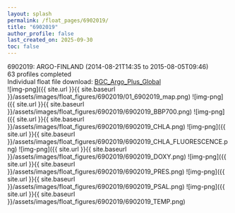 ```yaml
---
layout: splash
permalink: /float_pages/6902019/
title: "6902019"
author_profile: false
last_created_on: 2025-09-30
toc: false
---
```

 
6902019: ARGO-FINLAND (2014-08-21T14:35 to 2015-08-05T09:46)\
63 profiles completed\
Individual float file download: [BGC_Argo_Plus_Global](https://ftp.soest.hawaii.edu/bgc_argo_plus/Individual_Floats/outliers_removed/6902019_Sprof_processed.nc)\
![img-png]({{ site.url }}{{ site.baseurl }}/assets/images/float_figures/6902019/01_6902019_map.png)
![img-png]({{ site.url }}{{ site.baseurl }}/assets/images/float_figures/6902019/6902019_BBP700.png)
![img-png]({{ site.url }}{{ site.baseurl }}/assets/images/float_figures/6902019/6902019_CHLA.png)
![img-png]({{ site.url }}{{ site.baseurl }}/assets/images/float_figures/6902019/6902019_CHLA_FLUORESCENCE.png)
![img-png]({{ site.url }}{{ site.baseurl }}/assets/images/float_figures/6902019/6902019_DOXY.png)
![img-png]({{ site.url }}{{ site.baseurl }}/assets/images/float_figures/6902019/6902019_PRES.png)
![img-png]({{ site.url }}{{ site.baseurl }}/assets/images/float_figures/6902019/6902019_PSAL.png)
![img-png]({{ site.url }}{{ site.baseurl }}/assets/images/float_figures/6902019/6902019_TEMP.png)

